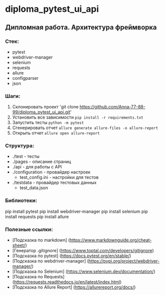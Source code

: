 # diploma_pytest_ui_api

## Дипломная работа. Архитектура фреймворка

### Стек:
- pytest
- webdriver-manager
- selenium
- requests
- allure
- configparser
- json

### Шаги:
1. Склонировать проект 'git clone https://github.com/Anna-77-88-99/diploma_pytest_ui_api.git'
2. Установить все зависимости `pip install -r requirements.txt`
3. Запустить тесты `python -m pytest`
4. Сгенерировать отчет `allure generate allure-files -o allure-report`
5. Открыть отчет `allure open allure-report`

### Структура:
- ./test - тесты
- ./pages - описание страниц
- ./api - для работы с API
- ./configuration - провайдер настроек
    - test_config.ini - настройки для тестов
- ./testdata - провайдер тестовых данных
    - test_data.json

### Библиотеки:
pip install pytest
pip install webdriver-manager
pip install selenium
pip install requests
pip install allure

### Полезные ссылки:
- [Подсказка по markdown] (https://www.markdownguide.org/cheat-sheet/)
- [Генератор .gitignore] (https://www.toptal.com/developers/gitignore)
- [Подсказка по pytest] (https://docs.pytest.org/en/stable/)
- [Подсказка по webdriver-manager] (https://pypi.org/project/webdriver-manager/)
- [Подсказка по Selenium] (https://www.selenium.dev/documentation/)
- [Подсказка по Requests] (https://requests.readthedocs.io/en/latest/index.html)
- [Подсказка по Allure Report] (https://allurereport.org/docs/) 
